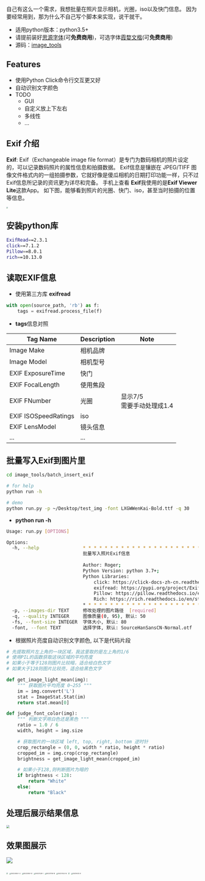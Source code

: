 自己有这么一个需求，我想批量在照片显示相机，光圈，iso以及快门信息。
因为要经常用到，那为什么不自己写个脚本来实现，说干就干。

- 适用python版本：python3.5+
- 请提前装好[思源字体](https://github.com/adobe-fonts/source-han-sans)(可**免费商用**)，可选字体[霞婺文楷](https://github.com/lxgw/LxgwWenKai)(可**免费商用**)
- 源码：[image_tools](https://github.com/RRRoger/image_tools)

## Features

- 使用Python Click命令行交互更又好
- 自动识别文字颜色
- TODO
    - GUI
    - 自定义放上下左右
    - 多线性
    - ...


##  Exif 介绍

**Exif**: Exif（Exchangeable image file format）是专门为数码相机的照片设定的，可以记录数码照片的属性信息和拍摄数据。
Exif信息是镶嵌在 JPEG/TIFF 图像文件格式内的一组拍摄参数，它就好像是傻瓜相机的日期打印功能一样，只不过 Exif信息所记录的资讯更为详尽和完备。
手机上查看 **Exif**我使用的是**Exif Viewer Lite**这款App。
如下图，能够看到照片的光圈、快门、iso，甚至当时拍摄的位置等信息。

<img src="https://camo.githubusercontent.com/e05cbce6cf25be47cd1b593d4116634dc42d0bdc5925c2c4f8b4dd958a5ebcee/68747470733a2f2f63646e2e6a7364656c6976722e6e65742f67682f69686174656265616e732f696d61676573406d61696e2f696d672f576563686174494d47323036332e6a706567" style="zoom: 25%;" />

## 安装python库

```bash
ExifRead==2.3.1
click==7.1.2
Pillow==8.0.1
rich==10.13.0
```

## 读取EXIF信息

- 使用第三方库 **exifread**

```python
with open(source_path, 'rb') as f:
    tags = exifread.process_file(f)
```

- **tags**信息对照

| Tag Name             | Description | Note                          |
| -------------------- | ----------- | ----------------------------- |
| Image Make           | 相机品牌    |                               |
| Image Model          | 相机型号    |                               |
| EXIF ExposureTime    | 快门        |                               |
| EXIF FocalLength     | 使用焦段    |                               |
| EXIF FNumber         | 光圈        | 显示7/5<br/>需要手动处理成1.4 |
| EXIF ISOSpeedRatings | iso         |                               |
| EXIF LensModel       | 镜头信息    |                               |
| ...                  | ...         |                               |

## 批量写入Exif到图片里


```bash
cd image_tools/batch_insert_exif

# for help
python run -h

# demo
python run.py -p ~/Desktop/test_img -font LXGWWenKai-Bold.ttf -q 30
```

- **python run -h**

```bash
Usage: run.py [OPTIONS]

Options:
  -h, --help                * * * * * * * * * * * * * * * * * * * * * * * * *
                            批量写入照片Exif信息
                            
                            Author: Roger;
                            Python Version: python 3.7+;
                            Python Libraries:
                                click: https://click-docs-zh-cn.readthedocs.io/zh/latest/
                                exifread: https://pypi.org/project/ExifRead/
                                Pillow: https://pillow.readthedocs.io/en/stable/
                                Rich: https://rich.readthedocs.io/en/stable/
                            * * * * * * * * * * * * * * * * * * * * * * * * *
  -p, --images-dir TEXT     修改处理的图片路径  [required]
  -q, --quality INTEGER     图像质量(0, 95), 默认: 50
  -fs, --font-size INTEGER  字体大小, 默认: 80
  -font, --font TEXT        选择字体, 默认: SourceHanSansCN-Normal.otf
```

- 根据照片亮度自动识别文字颜色, 以下是代码片段

```python
# 先提取照片左上角的一块区域，我这里取的是左上角的1/6
# 使用PIL的函数获取这块区域的平均亮度
# 如果小于等于128则图片比较暗，适合给白色文字
# 如果大于128则图片比较亮，适合给黑色文字

def get_image_light_mean(img):
    """ 获取图片平均亮度 0~255 """
    im = img.convert('L')
    stat = ImageStat.Stat(im)
    return stat.mean[0]

def judge_font_color(img):
    """ 判断文字用白色还是黑色 """
    ratio = 1.0 / 6
    width, height = img.size

    # 获取图片的一块区域 left, top, right, bottom 逆时针
    crop_rectangle = (0, 0, width * ratio, height * ratio)
    cropped_im = img.crop(crop_rectangle)
    brightness = get_image_light_mean(cropped_im)

    # 如果小于128,则判断图片为暗的
    if brightness < 128:
        return "White"
    else:
        return "Black"
```

## 处理后展示结果信息

<img src="https://cdn.jsdelivr.net/gh/ihatebeans/images@main/img/show_result.jpg" style="zoom:50%;" />

## 效果图展示

![](https://cdn.jsdelivr.net/gh/ihatebeans/images@main/img/DSC07784-4.JPG)

<img src="https://cdn.jsdelivr.net/gh/ihatebeans/images@main/img/DSC07404-7.JPG" style="zoom: 25%;" />

<img src="https://cdn.jsdelivr.net/gh/ihatebeans/images@main/img/DSC03930-1-2.JPG" alt="DSC03930-1-2" style="zoom:25%;" />

<img src="https://cdn.jsdelivr.net/gh/ihatebeans/images@main/img/DSC03857-41.JPG" alt="DSC03857-41" style="zoom:25%;" />

<img src="https://cdn.jsdelivr.net/gh/ihatebeans/images@main/img/DSC07228-1.JPG" alt="DSC07228-1" style="zoom:25%;" />

<img src="https://cdn.jsdelivr.net/gh/ihatebeans/images@main/img/DSC07318-18.JPG" alt="DSC07318-18" style="zoom:25%;" />

<img src="https://cdn.jsdelivr.net/gh/ihatebeans/images@main/img/DSC07502-16.JPG" alt="DSC07502-16" style="zoom:25%;" />

<img src="https://cdn.jsdelivr.net/gh/ihatebeans/images@main/img/DSCF6011-7.JPG" style="zoom:25%;" />

<img src="https://cdn.jsdelivr.net/gh/ihatebeans/images@main/img/DSCF6012-8.JPG" alt="DSCF6012-8" style="zoom:25%;" />